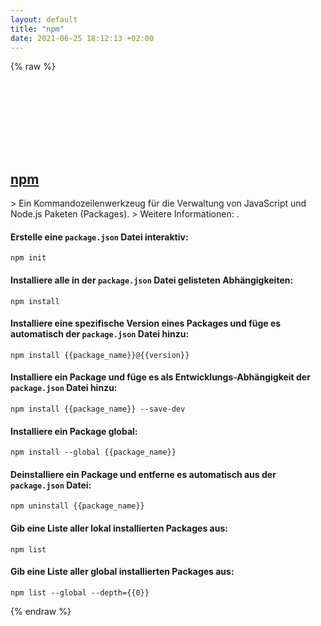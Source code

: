 ```yaml
---
layout: default
title: "npm"
date: 2021-06-25 18:12:13 +02:00
---
```

{% raw %}
<h2 id="npm">
  <a href="/de/common/npm.html">npm</a> <a href="#npm"><svg class="icon">
    <use href="/assets/images/unicode_sprite.svg#link" />
  </svg></a>
</h2>
> Ein Kommandozeilenwerkzeug für die Verwaltung von JavaScript und Node.js Paketen (Packages).
> Weitere Informationen: <https://www.npmjs.com>.

#### Erstelle eine `package.json` Datei interaktiv:
```shell
npm init
```
#### Installiere alle in der `package.json` Datei gelisteten Abhängigkeiten:
```shell
npm install
```
#### Installiere eine spezifische Version eines Packages und füge es automatisch der `package.json` Datei hinzu:
```shell
npm install {{package_name}}@{{version}}
```
#### Installiere ein Package und füge es als Entwicklungs-Abhängigkeit der `package.json` Datei hinzu:
```shell
npm install {{package_name}} --save-dev
```
#### Installiere ein Package global:
```shell
npm install --global {{package_name}}
```
#### Deinstalliere ein Package und entferne es automatisch aus der `package.json` Datei:
```shell
npm uninstall {{package_name}}
```
#### Gib eine Liste aller lokal installierten Packages aus:
```shell
npm list
```
#### Gib eine Liste aller global installierten Packages aus:
```shell
npm list --global --depth={{0}}
```
{% endraw %}